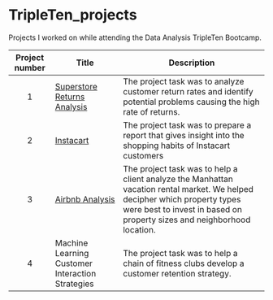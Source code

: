# TripleTen_projects
Projects I worked on while attending the Data Analysis TripleTen Bootcamp.


| Project number | Title | Description |
| :-----------: | ----------- |----------- |
| 1 | [Superstore Returns Analysis](https://docs.google.com/presentation/d/1tb80qYWvBruxK1ATqAPQeQHVY9-n7qLAolNFurSBneE/edit?usp=sharing)| The project task was to analyze customer return rates and identify potential problems causing the high rate of returns. |
| 2 | [Instacart](https://github.com/zarina-perez/TripleTen_projects/tree/main/02-EDA_project) | The project task was to prepare a report that gives insight into the shopping habits of Instacart customers |
| 3 | [Airbnb Analysis](https://docs.google.com/spreadsheets/d/1onIaA13q_bJOESTcrwANEDGfe0y1ANWXmY5m34IC2lE/edit?usp=sharing) | The project task was to help a client analyze the Manhattan vacation rental market. We helped decipher which property types were best to invest in based on property sizes and neighborhood location. |
| 4 | Machine Learning Customer Interaction Strategies | The project task was to help a chain of fitness clubs develop a customer retention strategy. |
